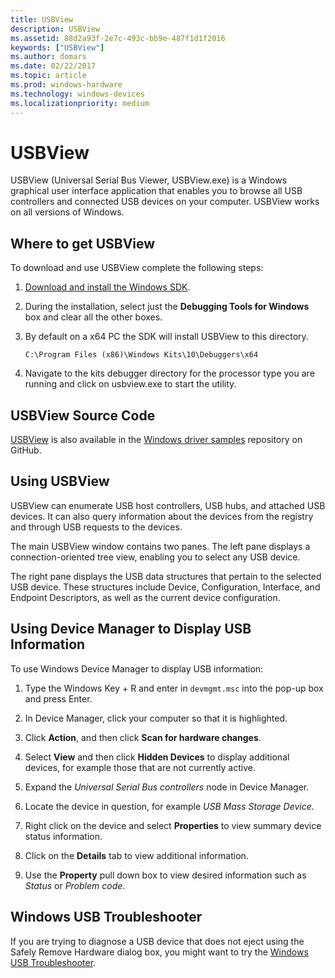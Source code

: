 ```yaml
---
title: USBView
description: USBView
ms.assetid: 88d2a93f-2e7c-493c-bb9e-487f1d1f2016
keywords: ["USBView"]
ms.author: domars
ms.date: 02/22/2017
ms.topic: article
ms.prod: windows-hardware
ms.technology: windows-devices
ms.localizationpriority: medium
---
```


# USBView

USBView (Universal Serial Bus Viewer, USBView.exe) is a Windows graphical user interface application that enables you to browse all USB controllers and connected USB devices on your computer. USBView works on all versions of Windows.

## <span id="Where_to_get_USBView"></span><span id="where_to_get_usbview"></span><span id="WHERE_TO_GET_USBVIEW"></span>Where to get USBView

To download  and use USBView complete the following steps:

1. [Download and install the Windows SDK](https://developer.microsoft.com/windows/downloads/windows-10-sdk).

2. During the installation, select just the **Debugging Tools for Windows** box and clear all the other boxes.

3. By default on a x64 PC the SDK will install USBView to this directory.

   ```C:\Program Files (x86)\Windows Kits\10\Debuggers\x64```

4. Navigate to the kits debugger directory for the processor type you are running and click on usbview.exe to start the utility.


## USBView Source Code

[USBView](http://go.microsoft.com/fwlink/p/?LinkId=618004) is also available in the [Windows driver samples](http://go.microsoft.com/fwlink/p/?LinkId=616507) repository on GitHub.

## <span id="using_usbview"></span><span id="USING_USBVIEW"></span>Using USBView


USBView can enumerate USB host controllers, USB hubs, and attached USB devices. It can also query information about the devices from the registry and through USB requests to the devices.

The main USBView window contains two panes. The left pane displays a connection-oriented tree view, enabling you to select any USB device.

The right pane displays the USB data structures that pertain to the selected USB device. These structures include Device, Configuration, Interface, and Endpoint Descriptors, as well as the current device configuration.


## Using Device Manager to Display USB Information

To use Windows Device Manager to display USB information:

1. Type the Windows Key + R and enter in ```devmgmt.msc``` into the pop-up box and press Enter.

2. In Device Manager, click your computer so that it is highlighted.

3. Click **Action**, and then click **Scan for hardware changes**.

4. Select **View** and then click **Hidden Devices** to display additional devices, for example those that are not currently active. 

5. Expand the *Universal Serial Bus controllers* node in Device Manager.

6. Locate the device in question, for example *USB Mass Storage Device*.

7. Right click on the device and select **Properties** to view summary device status information.

8. Click on the **Details** tab to view additional information. 

9. Use the **Property** pull down box to view desired information such as *Status* or *Problem code*.


## Windows USB Troubleshooter

If you are trying to diagnose a USB device that does not eject using the Safely Remove Hardware dialog box, you might want to try the [Windows USB Troubleshooter](https://support.microsoft.com/help/17614/automatically-diagnose-and-fix-windows-usb-problems).


 

 





